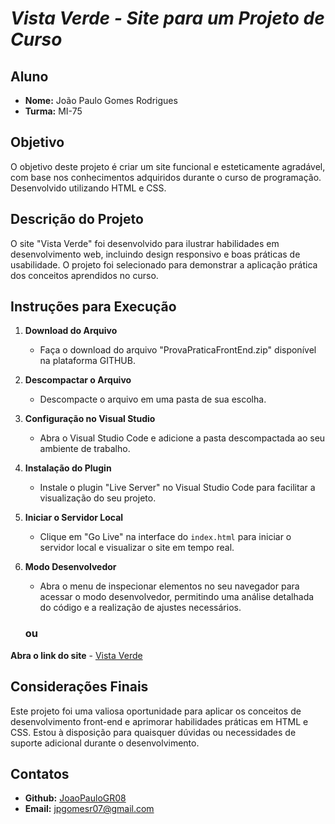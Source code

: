 # ***Vista Verde - Site para um Projeto de Curso***

## **Aluno**
- **Nome:** João Paulo Gomes Rodrigues
- **Turma:** MI-75

## **Objetivo**
O objetivo deste projeto é criar um site funcional e esteticamente agradável, com base nos conhecimentos adquiridos durante o curso de programação. Desenvolvido utilizando HTML e CSS.

## **Descrição do Projeto**
O site "Vista Verde" foi desenvolvido para ilustrar habilidades em desenvolvimento web, incluindo design responsivo e boas práticas de usabilidade. O projeto foi selecionado para demonstrar a aplicação prática dos conceitos aprendidos no curso.

## **Instruções para Execução**

1. **Download do Arquivo**
    - Faça o download do arquivo "ProvaPraticaFrontEnd.zip" disponível na plataforma GITHUB.

2. **Descompactar o Arquivo**
    - Descompacte o arquivo em uma pasta de sua escolha.

3. **Configuração no Visual Studio**
    - Abra o Visual Studio Code e adicione a pasta descompactada ao seu ambiente de trabalho.

4. **Instalação do Plugin**
    - Instale o plugin "Live Server" no Visual Studio Code para facilitar a visualização do seu projeto.

5. **Iniciar o Servidor Local**
    - Clique em "Go Live" na interface do `index.html` para iniciar o servidor local e visualizar o site em tempo real.

6. **Modo Desenvolvedor**
    - Abra o menu de inspecionar elementos no seu navegador para acessar o modo desenvolvedor, permitindo uma análise detalhada do código e a realização de ajustes necessários.

    ### **ou**

**Abra o link do site** 
    - [Vista Verde](https://vistaverde.vercel.app/)

## **Considerações Finais**
Este projeto foi uma valiosa oportunidade para aplicar os conceitos de desenvolvimento front-end e aprimorar habilidades práticas em HTML e CSS. Estou à disposição para quaisquer dúvidas ou necessidades de suporte adicional durante o desenvolvimento.

## **Contatos**
- **Github:** [JoaoPauloGR08](https://github.com/JoaoPauloGR08)
- **Email:** jpgomesr07@gmail.com
